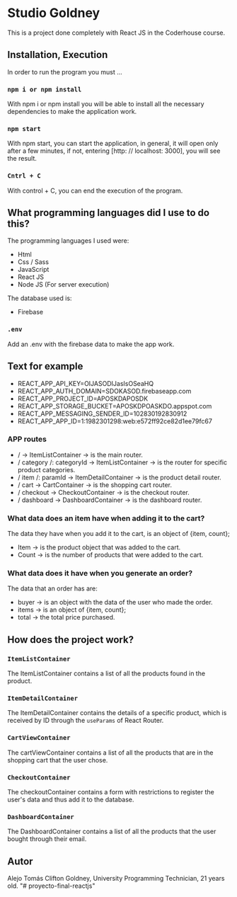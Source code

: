 # Studio Goldney

This is a project done completely with React JS in the Coderhouse course.

## Installation, Execution

In order to run the program you must ...

### `npm i or npm install`

With npm i or npm install you will be able to install all the necessary dependencies to make the application work.

### `npm start`

With npm start, you can start the application, in general, it will open only after a few minutes, if not, entering [http: // localhost: 3000], you will see the result.

### `Cntrl + C`

With control + C, you can end the execution of the program.

## What programming languages did I use to do this?

The programming languages I used were:

- Html
- Css / Sass
- JavaScript
- React JS
- Node JS (For server execution)

The database used is:

- Firebase

### `.env`

Add an .env with the firebase data to make the app work.

## Text for example

-   REACT_APP_API_KEY=OIJASODIJasIsOSeaHQ
-   REACT_APP_AUTH_DOMAIN=SDOKASOD.firebaseapp.com
-   REACT_APP_PROJECT_ID=APOSKDAPOSDK
-   REACT_APP_STORAGE_BUCKET=APOSKDPOASKDO.appspot.com
-   REACT_APP_MESSAGING_SENDER_ID=102830192830912
-   REACT_APP_APP_ID=1:1982301298:web:e572ff92ce82d1ee79fc67

### APP routes

- / -> ItemListContainer -> is the main router.
- / category /: categoryId -> ItemListContainer -> is the router for specific product categories.
- / item /: paramId -> ItemDetailContainer -> is the product detail router.
- / cart -> CartContainer -> is the shopping cart router.
- / checkout -> CheckoutContainer -> is the checkout router.
- / dashboard -> DashboardContainer -> is the dashboard router.

### What data does an item have when adding it to the cart?

The data they have when you add it to the cart, is an object of {item, count};

- Item -> is the product object that was added to the cart.
- Count -> is the number of products that were added to the cart.

### What data does it have when you generate an order?

The data that an order has are:

- buyer -> is an object with the data of the user who made the order.
- items -> is an object of {item, count};
- total -> the total price purchased.

## How does the project work?

### `ItemListContainer`

The ItemListContainer contains a list of all the products found in the product.

### `ItemDetailContainer`

The ItemDetailContainer contains the details of a specific product, which is received by ID through the `useParams` of React Router.

### `CartViewContainer`

The cartViewContainer contains a list of all the products that are in the shopping cart that the user chose.

### `CheckoutContainer`

The checkoutContainer contains a form with restrictions to register the user's data and thus add it to the database.

### `DashboardContainer`

The DashboardContainer contains a list of all the products that the user bought through their email.

## Autor

Alejo Tomás Clifton Goldney, University Programming Technician, 21 years old. "# proyecto-final-reactjs" 
